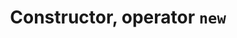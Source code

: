 ---
id: js_ctor_new
title: Constructor, operator `new`
sidebar_label: Constructor, operator `new`
---